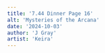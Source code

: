 ```yaml
---
title: '7.44 Dinner Page 16'
alt: 'Mysteries of the Arcana'
date: '2024-10-03'
author: 'J Gray'
artist: 'Keira'
---
```

